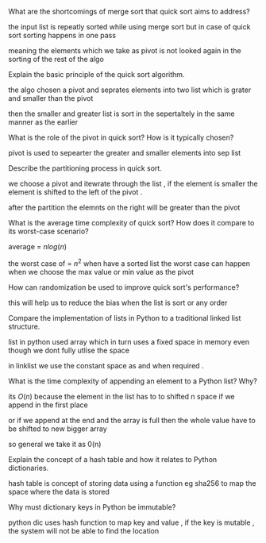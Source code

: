What are the shortcomings of merge sort that quick sort aims to address?

the input list is repeatly sorted while using merge sort  but in case of quick sort sorting happens in one pass

meaning the elements which we take as pivot is not looked again in the sorting of the rest of the algo 

Explain the basic principle of the quick sort algorithm.

the  algo chosen a pivot and seprates  elements into two list which is grater and smaller than the pivot 

then the smaller  and greater list is sort in the sepertaltely in the same manner as the earlier 

What is the role of the pivot in quick sort? How is it typically chosen?

pivot is used to sepearter the greater and smaller elements into sep list 

Describe the partitioning process in quick sort.

we choose a pivot and itewrate through the list , if the element is smaller the element is shifted to the left of the pivot . 

after the partition the elemnts on the right will be greater than the pivot 

What is the average time complexity of quick sort? How does it compare to its worst-case scenario?

average = $nlog(n)$

the worst case of = $n^2$ when have a sorted list the worst case can happen when we choose the max value or min value as the pivot 


How can randomization be used to improve quick sort's performance?

this will help us to reduce the bias when the list is sort or any order 


Compare the implementation of lists in Python to a traditional linked list structure.

list in python used array which in turn uses a fixed space in memory even though we dont fully utlise the space 

in linklist we use the constant space as and when required .


What is the time complexity of appending an element to a Python list? Why?

its $O(n)$ because the element in the list has to to shifted n space if we append in the first place 

or if we append at the end and the array is full then the whole value have to be shifted to new bigger array 

so general we take it as 0(n)



Explain the concept of a hash table and how it relates to Python dictionaries.


hash table is concept of storing data using a function eg sha256 to map the space where the data is stored 


Why must dictionary keys in Python be immutable?

python dic uses hash function to map key and value , if the key is mutable , the system will not be able to find the location
